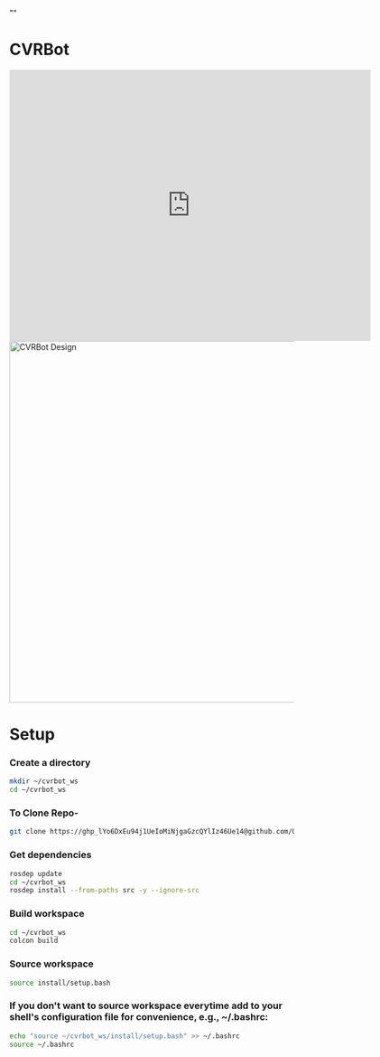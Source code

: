 ""
# CVRBot
<iframe src="https://gmail4069329.autodesk360.com/shares/public/SH30dd5QT870c25f12fc6a4bdac0912669a4?mode=embed" width="640" height="480" allowfullscreen="true" webkitallowfullscreen="true" mozallowfullscreen="true"  frameborder="0"></iframe>

<img src="https://a360.co/3E5b8bG" alt="CVRBot Design" width="640">


# Setup
### Create a directory
```sh
mkdir ~/cvrbot_ws
cd ~/cvrbot_ws
```

### To Clone Repo-
```sh
git clone https://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@github.com/OxyBloom/cvrbot.git ./src/
```
### Get dependencies
```sh
rosdep update
cd ~/cvrbot_ws
rosdep install --from-paths src -y --ignore-src
```

### Build workspace
```sh
cd ~/cvrbot_ws
colcon build
```
### Source workspace

```sh
source install/setup.bash
```
### If you don't want to source workspace everytime add to your shell's configuration file for convenience, e.g., ~/.bashrc:

```sh
echo "source ~/cvrbot_ws/install/setup.bash" >> ~/.bashrc
source ~/.bashrc
```
